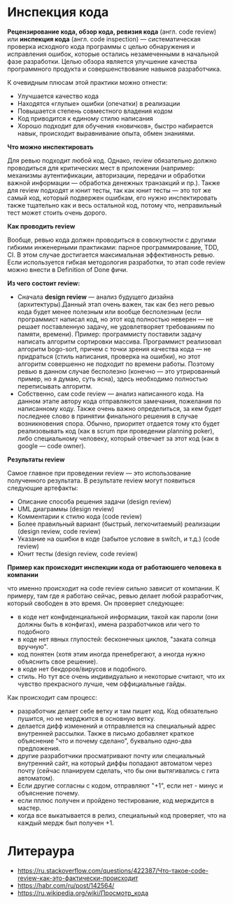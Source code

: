 # **Инспекция кода**
**Рецензирование кода, обзор кода, ревизия кода** (англ. code review) или **инспекция кода** (англ. code inspection) — систематическая проверка исходного кода программы с целью обнаружения и исправления ошибок, которые остались незамеченными в начальной фазе разработки. Целью обзора является улучшение качества программного продукта и совершенствование навыков разработчика.

К очевидным плюсам этой практики можно отнести:
- Улучшается качество кода
- Находятся «глупые» ошибки (опечатки) в реализации
- Повышается степень совместного владения кодом
- Код приводится к единому стилю написания
- Хорошо подходит для обучения «новичков», быстро набирается навык, происходит выравнивание опыта, обмен знаниями.

**Что можно инспектировать**

Для ревью подходит любой код. Однако, review обязательно должно проводиться для критических мест в приложении (например: механизмы аутентификации, авторизации, передачи и обработки важной информации — обработка денежных транзакций и пр.).
Также для review подходят и юнит тесты, так как юнит тесты — это тот же самый код, который подвержен ошибкам, его нужно инспектировать также тщательно как и весь остальной код, потому что, неправильный тест может стоить очень дорого.

**Как проводить review**

Вообще, ревью кода должен проводиться в совокупности с другими гибкими инженерными практиками: парное программирование, TDD, CI. В этом случае достигается максимальная эффективность ревью. Если используется гибкая методология разработки, то этап code review можно внести в Definition of Done фичи.

**Из чего состоит review:**

- Сначала **design review** — анализ будущего дизайна (архитектуры).Данный этап очень важен, так как без него ревью кода будет менее полезным или вообще бесполезным (если программист написал код, но этот код полностью неверен — не решает поставленную задачу, не удовлетворяет требованиям по памяти, времени). Пример: программисту поставили задачу написать алгоритм сортировки массива. Программист реализовал алгоритм bogo-sort, причем с точки зрения качества кода — не придраться (стиль написания, проверка на ошибки), но этот алгоритм совершенно не подходит по времени работы. Поэтому ревью в данном случае бесполезно (конечно — это утрированный пример, но я думаю, суть ясна), здесь необходимо полностью переписывать алгоритм.
- Собственно, сам code review — анализ написанного кода. На данном этапе автору кода отправляются замечания, пожелания по написанному коду.
Также очень важно определиться, за кем будет последнее слово в принятии финального  решения в случае возникновения спора. Обычно, приоритет отдается тому кто будет реализовывать код (как в scrum при проведении planning poker), либо специальному человеку, который отвечает за этот код (как в google — code owner).

**Результаты review**

Самое главное при проведении review — это использование полученного результата. В результате review могут появиться следующие артефакты:
- Описание способа решения задачи (design review)
- UML диаграммы (design review)
- Комментарии к стилю кода (code review)
- Более правильный вариант (быстрый, легкочитаемый) реализации (design review, code review)
- Указание на ошибки в коде (забытое условие в switch, и т.д.) (code review)
- Юнит тесты (design review, code review)

**Пример как происходит инспекции кода от работаюшего человека в компании**

что именно происходит на code review сильно зависит от компании. К примеру, там где я работаю сейчас, ревью делает любой разработчик, который свободен в это время. Он проверяет следующее:

- в коде нет конфиденциальной информации, такой как пароли (они должны быть в конфигах), имена разработчиков или чего то подобного
- в коде нет явных глупостей: бесконечных циклов, "заката солнца вручную".
- код понятен (хотя этим иногда пренебрегают, а иногда нужно объяснить свое решение).
- в коде нет бекдоров/вирусов и подобного.
- стиль. Но тут все очень индивидуально и некоторые считают, что их чувство прекрасного лучше, чем оффициальные гайды.

Как происходит сам процесс:

- разработчик делает себе ветку и там пишет код. Код обязательно пушится, но не мерджится в основную ветку.
- делается дифф изменений и отправляется на специальный адрес внутренней рассылки. Также в письмо добавляет краткое объяснение "что и почему сделано", буквально одно-два предложения.
- другие разработчики просматривают почту или специальный внутренний сайт, на который диффы попадают автоматом через почту (сейчас планируем сделать, что бы они вытягивались с гита автоматом).
- Если другие согласны с кодом, отправляют "+1", если нет - минус и объяснение почему.
- если пплюс получен и пройдено тестирование, код мерждится в мастер.
- когда все выкатывается в релиз, специальный код проверяет, что на каждый мердж был получен +1.

# **Литераура**
- https://ru.stackoverflow.com/questions/422387/Что-такое-code-review-как-это-фактически-происходит
- https://habr.com/ru/post/142564/
- https://ru.wikipedia.org/wiki/Просмотр_кода



